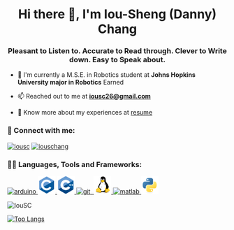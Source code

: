 <!--
**IouSC/IouSC** is a ✨ _special_ ✨ repository because its `README.md` (this file) appears on your GitHub profile.

Here are some ideas to get you started:

### Hi there 👋
- 🔭 I’m currently working on ...
- 🌱 I’m currently learning ...
- 👯 I’m looking to collaborate on ...
- 🤔 I’m looking for help with ...
- 💬 Ask me about ...
- 📫 How to reach me: ...
- 😄 Pronouns: ...
- ⚡ Fun fact: ...
-->

<h1 align="center">Hi there 👋, I'm Iou-Sheng (Danny) Chang</h1>
<h3 align="center">Pleasant to Listen to. Accurate to Read through. Clever to Write down. Easy to Speak about.</h3>

- 🔭 I'm currently a M.S.E. in Robotics student at **Johns Hopkins University major in Robotics**
     Earned

- 📫 Reached out to me at **iousc26@gmail.com**

- 📄 Know more about my experiences at [resume](https://github.com/IouSC/resume/blob/master/resume_latex.pdf)

<h3 align="left">🌱 Connect with me:</h3>
<p align="left">
<a href="https://www.linkedin.com/in/iousc" target="blank"><img align="center" src="https://raw.githubusercontent.com/rahuldkjain/github-profile-readme-generator/master/src/images/icons/Social/linked-in-alt.svg" alt="iousc" height="30" width="40" /></a>
<a href="https://www.facebook.com/iouschang" target="blank"><img align="center" src="https://raw.githubusercontent.com/rahuldkjain/github-profile-readme-generator/master/src/images/icons/Social/facebook.svg" alt="iouschang" height="30" width="40" /></a>
</p>

<h3 align="left">👨‍💻 Languages, Tools and Frameworks:</h3>
<p align="left"> <a href="https://www.arduino.cc/" target="_blank" rel="noreferrer"> <img src="https://cdn.worldvectorlogo.com/logos/arduino-1.svg" alt="arduino" width="40" height="40"/> </a> <a href="https://www.cprogramming.com/" target="_blank" rel="noreferrer"> <img src="https://raw.githubusercontent.com/devicons/devicon/master/icons/c/c-original.svg" alt="c" width="40" height="40"/> </a> <a href="https://www.w3schools.com/cpp/" target="_blank" rel="noreferrer"> <img src="https://raw.githubusercontent.com/devicons/devicon/master/icons/cplusplus/cplusplus-original.svg" alt="cplusplus" width="40" height="40"/> </a> <a href="https://git-scm.com/" target="_blank" rel="noreferrer"> <img src="https://www.vectorlogo.zone/logos/git-scm/git-scm-icon.svg" alt="git" width="40" height="40"/> </a> <a href="https://www.w3.org/html/" target="_blank" rel="noreferrer"> <img href="https://www.linux.org/" target="_blank" rel="noreferrer"> <img src="https://raw.githubusercontent.com/devicons/devicon/master/icons/linux/linux-original.svg" alt="linux" width="40" height="40"/> </a> <a href="https://www.mathworks.com/" target="_blank" rel="noreferrer"> <img src="https://upload.wikimedia.org/wikipedia/commons/2/21/Matlab_Logo.png" alt="matlab" width="40" height="40"/> </a> <a href="https://www.python.org" target="_blank" rel="noreferrer"> <img src="https://raw.githubusercontent.com/devicons/devicon/master/icons/python/python-original.svg" alt="python" width="40" height="40"/> </a> </p>

<p><img align="center" src="https://github-readme-stats.vercel.app/api/top-langs?username=IouSC&show_icons=true&locale=en&layout=compact" alt="IouSC" /></p>

[![Top Langs](https://github-readme-stats.vercel.app/api/top-langs/?username=IouSC&langs_count=8&layout=compact)](https://github.com/IouSC/github-readme-stats)
